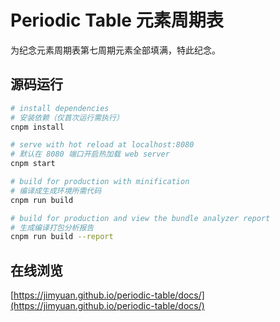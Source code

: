 # Periodic Table 元素周期表
为纪念元素周期表第七周期元素全部填满，特此纪念。

## 源码运行

``` bash
# install dependencies
# 安装依赖（仅首次运行需执行）
cnpm install

# serve with hot reload at localhost:8080
# 默认在 8080 端口开启热加载 web server
cnpm start

# build for production with minification
# 编译成生成环境所需代码
cnpm run build

# build for production and view the bundle analyzer report
# 生成编译打包分析报告
cnpm run build --report
```

## 在线浏览
[https://jimyuan.github.io/periodic-table/docs/](https://jimyuan.github.io/periodic-table/docs/)
